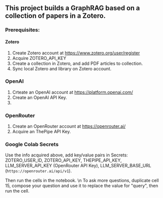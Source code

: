 ## This project builds a GraphRAG based on a collection of papers in a Zotero.

### Prerequisites:
#### Zotero
1. Create Zotero account at https://www.zotero.org/user/register
2. Acquire ZOTERO_API_KEY
3. Create a collection in Zotero, and add PDF articles to collection.
4. Sync local Zotero and library on Zotero account.

### OpenAI
1. Crteate an OpenAI account at https://platform.openai.com/
2. Create an OpenAI API Key.
3. 
### OpenRouter
1. Create an OpenRouter account at https://openrouter.ai/
2. Acquire an ThePipe API Key.

### Google Colab Secrets
Use the info acquired above, add key/value pairs in Secrets: ZOTERO_USER_ID, ZOTERO_API_KEY, THEPIPE_API_KEY, LLM_SERVER_API_KEY (OpenRouter API Key), LLM_SERVER_BASE_URL (`https://openrouter.ai/api/v1`).

Then run the cells in the notebook. 
\n
To ask more questions, duplicate cell 15, compose your question and use it to replace the value for "query", then run the cell.


   
